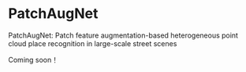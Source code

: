 # PatchAugNet
PatchAugNet: Patch feature augmentation-based heterogeneous point cloud place recognition in large-scale street scenes


Coming soon！
